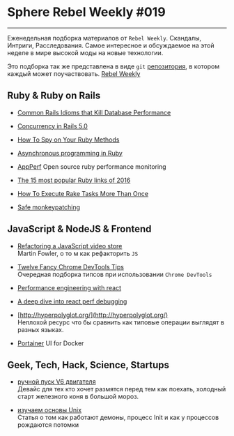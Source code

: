 # Sphere Rebel Weekly #019
----

Еженедельная подборка материалов от `Rebel Weekly`. Скандалы, Интриги, Расследования.
Самое интересное и обсуждаемое на этой неделе в мире высокой моды на новые технологии.

Это подборка так же представлена в виде `git` [репозитория](https://github.com/SphereSoftware/weekly), в котором каждый может
поучаствовать. [Rebel Weekly](https://github.com/SphereSoftware/weekly)

## Ruby & Ruby on Rails

* [Common Rails Idioms that Kill Database Performance](http://blog.honeybadger.io/common-rails-idioms-that-kill-database-performance/)

* [Concurrency in Rails 5.0](https://bibwild.wordpress.com/2016/12/29/concurrency-in-rails-5-0/)

* [How To Spy on Your Ruby Methods](http://www.blackbytes.info/2017/01/spy-on-your-ruby-methods/)

* [Asynchronous programming in Ruby](https://medium.com/@gauravbasti2006/async-mongo-queries-in-ruby-96a31b48b8f3#.e1s4zbrux)

* [AppPerf](https://github.com/randy-girard/app_perf) Open source ruby performance monitoring

* [The 15 most popular Ruby links of 2016](https://medium.com/statuscode/the-15-most-popular-ruby-links-of-2016-ff3cf06d5b80#.p1y33kcv4)

* [How To Execute Rake Tasks More Than Once](https://solidfoundationwebdev.com/blog/posts/how-to-execute-rake-tasks-more-than-once)

* [Safe monkeypatching](http://blog.iempire.ru/2017/01/03/monkeypatching/)

## JavaScript & NodeJS & Frontend

* [Refactoring a JavaScript video store](http://martinfowler.com/articles/refactoring-video-store-js/)<br/>
Martin Fowler, о то м как рефакторить `JS`

* [Twelve Fancy Chrome DevTools Tips](https://hackernoon.com/twelve-fancy-chrome-devtools-tips-dc1e39d10d9d?gi=c50252374a39#.vzuiqgdzp)<br/>
Очередная подборка типсов при использовании `Chrome DevTools`

* [Performance engineering with react](http://benchling.engineering/performance-engineering-with-react/)

* [A deep dive into react perf debugging](http://benchling.engineering/deep-dive-react-perf-debugging/)

* [http://hyperpolyglot.org/](http://hyperpolyglot.org/)<br/>
Неплохой ресурс что бы сравнить как типовые операции выглядят в разных языках.

* [Portainer](https://media-glass.es/portainer-the-ui-for-docker-d067f6335f23#.cw3gx86uw) UI for Docker

## Geek, Tech, Hack, Science, Startups

* [ручной пуск V6 двигателя](http://hackaday.com/2017/01/04/hand-cranked-generator-charges-supercaps-starts-car/)<br/>
Девайс для тех кто хочет размятся перед тем как поехать, холодный старт железного коня в большой мороз.

* [изучаем основы Unix](https://tproger.ru/translations/unix-basics/)<br/>
Статья о том как работают демоны, процесс Init и как у процессов рождаются потомки
